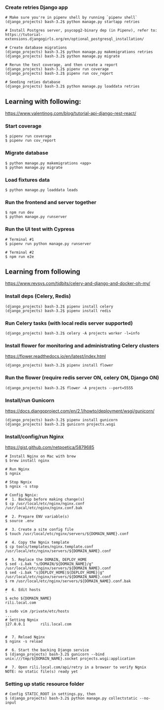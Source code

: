 
### Create retries Django app
```
# Make sure you're in pipenv shell by running `pipenv shell`
(django_projects) bash-3.2$ python manage.py startapp retries

# Install Postgres server, psycopg2-binary dep (in Pipenv), refer to:
https://tutorial-extensions.djangogirls.org/en/optional_postgresql_installation/

# Create database migrations
(django_projects) bash-3.2$ python manage.py makemigrations retries
(django_projects) bash-3.2$ python manage.py migrate

# Rerun the test coverage, and then create a report
(django_projects) bash-3.2$ pipenv run coverage
(django_projects) bash-3.2$ pipenv run cov_report

# Seeding reties database
(django_projects) bash-3.2$ python manage.py loaddata retries
```


## Learning with following:
https://www.valentinog.com/blog/tutorial-api-django-rest-react/

### Start coverage
```
$ pipenv run coverage
$ pipenv run cov_report
```

### Migrate database
```
$ python manage.py makemigrations <app>
$ python manage.py migrate
```

### Load fixtures data
```
$ python manage.py loaddata leads
```

### Run the frontend and server together
```
$ npm run dev
$ python manage.py runserver
```

### Run the UI test with Cypress
```
# Terminal #1
$ pipenv run python manage.py runserver

# Terminal #2
$ npm run e2e
```

## Learning from following
https://www.revsys.com/tidbits/celery-and-django-and-docker-oh-my/

### Install deps (Celery, Redis)
```
(django_projects) bash-3.2$ pipenv install celery
(django_projects) bash-3.2$ pipenv install redis
```

### Run Celery tasks (with local redis server supported)
```
(django_projects) bash-3.2$ celery -A projects worker -l=info
```

### Install flower for monitoring and administrating Celery clusters
https://flower.readthedocs.io/en/latest/index.html
```
(django_projects) bash-3.2$ pipenv install flower
```
### Run the flower (require redis server ON, celery ON, Django ON)
```
(django_projects) bash-3.2$ flower -A projects --port=5555
```

### Install/run Gunicorn
https://docs.djangoproject.com/en/2.1/howto/deployment/wsgi/gunicorn/
```
(django_projects) bash-3.2$ pipenv install gunicorn
(django_projects) bash-3.2$ gunicorn projects.wsgi
```

### Install/config/run Nginx
https://gist.github.com/netpoetica/5879685
```
# Install Nginx on Mac with brew
$ brew install nginx

# Run Nginx
$ ngnix

# Stop Ngnix
$ ngnix -s stop

# Config Ngnix:
#  1. Backup before making change(s)
$ cp /usr/local/etc/nginx/nginx.conf /usr/local/etc/nginx/nginx.conf.bak

#  2. Prepare ENV variable(s)
$ source .env

#  3. Create a site config file
$ touch /usr/local/etc/nginx/servers/${DOMAIN_NAME}.conf

#  4. Copy the Ngnix template
$ cp tools/templates/nginx.template.conf /usr/local/etc/nginx/servers/${DOMAIN_NAME}.conf

#  5. Replace the DOMAIN, DEPLOY_HOME
$ sed -i.bak "s/DOMAIN/${DOMAIN_NAME}/g" /usr/local/etc/nginx/servers/${DOMAIN_NAME}.conf
$ sed -i.bak "s|DEPLOY_HOME|${DEPLOY_HOME}|g" /usr/local/etc/nginx/servers/${DOMAIN_NAME}.conf
$ rm /usr/local/etc/nginx/servers/${DOMAIN_NAME}.conf.bak

#  6. Edit hosts
`
$ echo ${DOMAIN_NAME}
rili.local.com

$ sudo vim /private/etc/hosts
...
# Setting Ngnix
127.0.0.1       rili.local.com
`

#  7. Reload Nginx
$ nginx -s reload

#  6. Start the backing Django service
$ (django_projects) bash-3.2$ gunicorn --bind unix:///tmp/${DOMAIN_NAME}.socket projects.wsgi:application

#  7. Open rili.local.com/api/retry in a browser to verify Ngnix
NOTE: no static file(s) ready yet
```

### Setting up static resource folder
```
# Config STATIC_ROOT in settings.py, then
$ (django_projects) bash-3.2$ python manage.py collectstatic --no-input
```